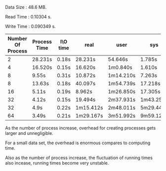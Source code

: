 Data Size  : 48.6 MB.

Read Time  : 0.10304 s.

Write Time : 0.090349 s.

Number Of Process | Process Time | I\O time | real | user | sys 
--- | --- | ---  | --- | --- | ---
2 | 28.231s | 0.18s | 28.231s | 54.646s | 1.785s
4 | 16.520s | 0.15s | 16.620s | 1m0.840s | 1.610s
8 | 9.55s | 0.31s | 10.872s | 1m14.210s | 7.263s
8 | 13.63s | 0.18s | 40.097s | 1m54.739s | 17.218s
16| 5.11s | 0.19s | 8.962s | 1m26.850s | 17.305s 
32| 4.12s | 0.15s | 19.494s | 2m37.931s | 1m43.250s
32| 4.9s | 0.22s | 1m15.412s | 2m48.011s | 5m29.441s
64 | 3.49s | 0.21s | 1m29.167s | 3m51.992s | 9m59.128s

As the number of process increase, overhead for creating processes gets larger and unnegligible. 

For a small data set, the overhead is enormous compares to computing time.

Also as the number of process increase, the fluctuation of running times also incease, running times become very unstable.